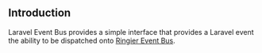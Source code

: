 ## Introduction

Laravel Event Bus provides a simple interface that provides a Laravel event
the ability to be dispatched onto [Ringier Event Bus](https://docs.bus.ritdu.net/).

